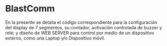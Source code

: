 # BlastComm
En la presente se detalla el código correspondiente para la configuración del display de 7 segmentos, su contador, activación controlada de buzzer y relé; y diseño de WEB SERVER para control por medio de un dispositivo externo, como una Laptop y/o Dispositivo móvil.
